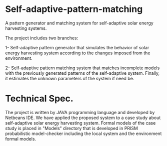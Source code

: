 # Self-adaptive-pattern-matching
A pattern generator and matching system for self-adaptive solar energy harvesting systems.

The project includes two branches:

1- Self-adaptive pattern generator that simulates the behavior of solar energy harvesting system according to the changes imposed from the environment.

2- Self-adaptive pattern matching system that matches incomplete models with the previously generated patterns of the self-adaptive system. Finally, it estimates the unknown parameters of the system if need be.

# Technical Spec.
The project is written by JAVA programming language and developed by Netbeans IDE. We have applied the proposed system to a case study about self-adaptive solar energy harvesting system. Formal models of the case study is placed in "Models" directory that is developed in PRISM probabilistic model-checker including the local system and the environment formal models. 
